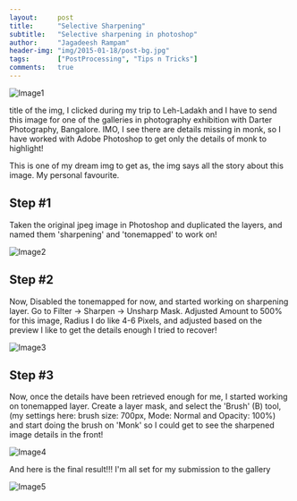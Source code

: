 ```yaml
---
layout:     post
title:      "Selective Sharpening"
subtitle:   "Selective sharpening in photoshop"
author:     "Jagadeesh Rampam"
header-img: "img/2015-01-18/post-bg.jpg"
tags:       ["PostProcessing", "Tips n Tricks"]
comments:   true
---
```


<img src="{{ site.baseurl }}/img/2015-01-18/image002.jpg" alt="Image1">

<p>title of the img, I clicked during my trip to Leh-Ladakh and I have to send this image for one of the galleries in photography exhibition with Darter Photography, Bangalore. IMO, I see there are details missing in monk, so I have worked with Adobe Photoshop to get only the details of monk to highlight!</p>

<p>This is one of my dream img to get as, the img <composition> says all the story about this image. My personal favourite.</p>

<h2 class="section-heading">Step #1</h2>
<p>Taken the original jpeg image in Photoshop and duplicated the layers, and named them 'sharpening' and 'tonemapped' to work on!</p>

<img src="{{ site.baseurl }}/img/2015-01-18/image004.gif" alt="Image2">

<h2 class="section-heading">Step #2</h2>
<p>Now, Disabled the tonemapped for now, and started working on sharpening layer. Go to Filter -> Sharpen -> Unsharp Mask. Adjusted Amount to 500% for this image, Radius I do like 4-6 Pixels, and adjusted based on the preview I like to get the details enough I tried to recover!</p>

<img src="{{ site.baseurl }}/img/2015-01-18/image006.gif" alt="Image3">

<h2 class="section-heading">Step #3</h2>
<p>Now, once the details have been retrieved enough for me, I started working on tonemapped layer. Create a layer mask, and select the 'Brush' (B) tool, (my settings here: brush size: 700px, Mode: Normal and Opacity: 100%) and start doing the brush on 'Monk' so I could get to see the sharpened image details in the front!</p>

<img src="{{ site.baseurl }}/img/2015-01-18/image008.gif" alt="Image4">

<p>And here is the final result!!! I'm all set for my submission to the gallery</p>

<img src="{{ site.baseurl }}/img/2015-01-18/image010.jpg" alt="Image5">
